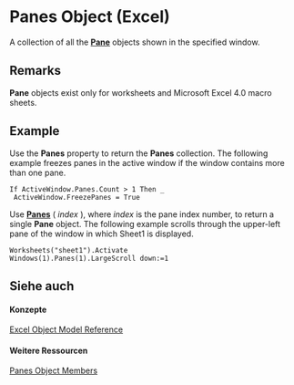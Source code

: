 
# Panes Object (Excel)

A collection of all the  **[Pane](9064bb89-d08c-bbd3-3c0f-77a39586bbbb.md)** objects shown in the specified window.


## Remarks

 **Pane** objects exist only for worksheets and Microsoft Excel 4.0 macro sheets.


## Example

Use the  **Panes** property to return the **Panes** collection. The following example freezes panes in the active window if the window contains more than one pane.


```
If ActiveWindow.Panes.Count > 1 Then _ 
 ActiveWindow.FreezePanes = True
```

Use  **[Panes](ba89f562-66f8-990d-e034-c996557b3687.md)** ( _index_ ), where _index_ is the pane index number, to return a single **Pane** object. The following example scrolls through the upper-left pane of the window in which Sheet1 is displayed.




```
Worksheets("sheet1").Activate 
Windows(1).Panes(1).LargeScroll down:=1
```


## Siehe auch


#### Konzepte


[Excel Object Model Reference](11ea8598-8a20-92d5-f98b-0da04263bf2c.md)
#### Weitere Ressourcen


[Panes Object Members](http://msdn.microsoft.com/library/39e33777-dd62-1364-4d95-82d50d026617%28Office.15%29.aspx)